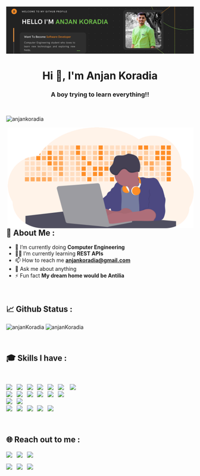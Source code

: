 [![Anjan Koradia](https://github.com/anjanKoradia/anjanKoradia/blob/master/assets/Banner.png)](https://github.com/anjanKoradia)

<h1 align="center">Hi 👋, I'm Anjan Koradia</h1>
<h3 align="center">A boy trying to learn everything!!</h3>

<br />

<p align="left"> <img src="https://komarev.com/ghpvc/?username=anjanKoradia&label=PROFILE%20VIEWS&color=73C84E&style=flat" alt="anjankoradia" /></p>
<img align="right" alt="Coding" width="500" src="https://github.com/anjanKoradia/anjanKoradia/blob/master/assets/hero.png">

## :bust_in_silhouette: About Me :

- 🔭 I’m currently doing **Computer Engineering**
- 👨‍💻 I’m currently learning **REST APIs**
- 📫 How to reach me **anjankoradia@gmail.com**
- 💬 Ask me about anything
- ⚡ Fun fact **My dream home would be Antilia**

<br />

## :chart_with_upwards_trend: Github Status :

<p align="left">
  <img align="center" src="https://github-readme-stats.vercel.app/api?username=anjanKoradia&count_private=true&theme=flag-india&show_icons=true&locale=en" alt="anjanKoradia" />
  <img align="center" src="https://github-readme-stats.vercel.app/api/top-langs/?username=anjanKoradia&layout=compact&theme=flag-india" alt="anjanKoradia" />
</p>

<br />

## :mortar_board: Skills I have :

<br>
<p align="left">
  <img src="https://img.shields.io/badge/java-%23007396.svg?&style=for-the-badge&logo=java&logoColor=white"/>&nbsp;&nbsp;
  <img src="https://img.shields.io/badge/Python-FFD43B?style=for-the-badge&logo=python&logoColor=#3776AB"/>&nbsp;&nbsp;
  <img src="https://img.shields.io/badge/javascript%20-%23323330.svg?&style=for-the-badge&logo=javascript&logoColor=%23F7DF1E"/>&nbsp;&nbsp;
  <img src="https://img.shields.io/badge/Node.js-339933?style=for-the-badge&logo=nodedotjs&logoColor=white"/>&nbsp;&nbsp;
  <img src="https://img.shields.io/badge/c%20-%2300599C.svg?&style=for-the-badge&logo=c&logoColor=white"/>&nbsp;&nbsp;
  <img src="https://img.shields.io/badge/html5%20-%23E34F26.svg?&style=for-the-badge&logo=html5&logoColor=white"/> &nbsp;&nbsp;
  <img src="https://img.shields.io/badge/css3%20-%231572B6.svg?&style=for-the-badge&logo=css3&logoColor=white"/><br />
  <img src="https://img.shields.io/badge/react%20-%2320232a.svg?&style=for-the-badge&logo=react&logoColor=%2361DAFB"/>&nbsp;&nbsp;
  <img src="https://img.shields.io/badge/bootstrap%20-%23563D7C.svg?&style=for-the-badge&logo=bootstrap&logoColor=white"/>&nbsp;&nbsp;
  <img src="https://img.shields.io/badge/jquery%20-%230769AD.svg?&style=for-the-badge&logo=jquery&logoColor=white"/>&nbsp;&nbsp;
  <img src="https://img.shields.io/badge/Express.js-000000?style=for-the-badge&logo=express&logoColor=white"/>&nbsp;&nbsp;
  <img src="https://img.shields.io/badge/Sass-CC6699?style=for-the-badge&logo=sass&logoColor=white"/>&nbsp;&nbsp;
  <img src="https://img.shields.io/badge/markdown-%23000000.svg?&style=for-the-badge&logo=markdown&logoColor=white"/><br />
  <img src="https://img.shields.io/badge/mysql-%234479A1.svg?&style=for-the-badge&logo=mysql&logoColor=white"/>&nbsp;&nbsp;
  <img src ="https://img.shields.io/badge/MongoDB-%2347A248.svg?&style=for-the-badge&logo=mongodb&logoColor=white"/><br />
  <img src="https://img.shields.io/badge/Git%20-%23F05033.svg?&style=for-the-badge&logo=Git&logoColor=white"/>&nbsp;&nbsp;
  <img src="https://img.shields.io/badge/github%20-%23121011.svg?&style=for-the-badge&logo=github&logoColor=white"/>&nbsp;&nbsp;
  <img src="https://img.shields.io/badge/Canva%20-00C4CC.svg?&style=for-the-badge&logo=Canva&logoColor=white"/>&nbsp;&nbsp;
  <img src="https://img.shields.io/badge/visual studio code%20-%23007ACC.svg?&style=for-the-badge&logo=Visual-Studio-Code&logoColor=white"/>&nbsp;&nbsp;
  <img src="https://img.shields.io/badge/Intellij IDEA%20-000000.svg?&style=for-the-badge&logo=Intellij-IDEA&logoColor=white"/>
</p>

<br />

## :globe_with_meridians: Reach out to me :

<p align="left">
  <a href="https://www.instagram.com/__.anjan.__21/"><img align="center" src="https://img.shields.io/badge/Instagram-E4405F?style=for-the-badge&logo=instagram&logoColor=white" /></a>&nbsp;&nbsp;
  <a href="https://www.facebook.com/profile.php?id=100007161725197"><img align="center" src="https://img.shields.io/badge/Facebook-1877F2?style=for-the-badge&logo=facebook&logoColor=white" /></a>&nbsp;&nbsp;
  <a href="https://github.com/anjan-21"><img align="center" src="https://img.shields.io/badge/GitHub-100000?style=for-the-badge&logo=github&logoColor=white"/></a>&nbsp;&nbsp;

<a href="https://auth.geeksforgeeks.org/user/anjankoradia2101/profile"><img align="center" src="https://img.shields.io/badge/Geeks for Geeks-0F9D58?style=for-the-badge&logo=geeksforgeeks&logoColor=white"/></a>&nbsp;&nbsp;
<a href="https://www.hackerrank.com/anjankoradia2101"><img align="center" src="https://img.shields.io/badge/Hacker Rank-2EC866?style=for-the-badge&logo=hackerrank&logoColor=white"/></a>&nbsp;&nbsp;
<a href="https://stackoverflow.com/users/story/14923494"><img align="center" src="https://img.shields.io/badge/Stack Overflow-FE7A16?style=for-the-badge&logo=stackoverflow&logoColor=white"/></a>&nbsp;&nbsp;

</p>
